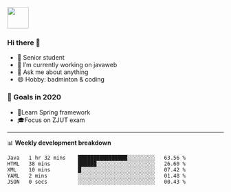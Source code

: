 <img src="https://github.com/egoist/egoist/raw/master/balloon.gif" width="50">

### Hi there 🐏

- 🌱 Senior student
- 🔭 I’m currently working on javaweb
- 💬 Ask me about anything
- 😄 Hobby: badminton & coding

### 🚀 Goals in 2020
+ 🍃Learn Spring framework
+ 🎓Focus on ZJUT exam
-------

📊 **Weekly development breakdown**
<!--START_SECTION:waka-->
```text
Java   1 hr 32 mins    ████████████████░░░░░░░░░   63.56 % 
HTML   38 mins         ██████░░░░░░░░░░░░░░░░░░░   26.60 % 
XML    10 mins         █░░░░░░░░░░░░░░░░░░░░░░░░   07.42 % 
YAML   2 mins          ░░░░░░░░░░░░░░░░░░░░░░░░░   01.48 % 
JSON   0 secs          ░░░░░░░░░░░░░░░░░░░░░░░░░   00.43 %
```
<!--END_SECTION:waka-->
